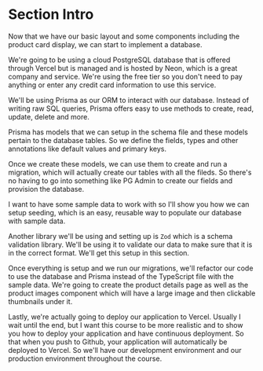 # Section Intro

Now that we have our basic layout and some components including the product card display, we can start to implement a database.

We're going to be using a cloud PostgreSQL database that is offered through Vercel but is managed and is hosted by Neon, which is a great company and service. We're using the free tier so you don't need to pay anything or enter any credit card information to use this service. 

We'll be using Prisma as our ORM to interact with our database. Instead of writing raw SQL queries, Prisma offers easy to use methods to create, read, update, delete and more.

Prisma has models that we can setup in the schema file and these models pertain to the database tables. So we define the fields, types and other annotations like default values and primary keys.

Once we create these models, we can use them to create and run a migration, which will actually create our tables with all the fileds. So there's no having to go into something like PG Admin to create our fields and provision the database.

I want to have some sample data to work with so I'll show you how we can setup seeding, which is an easy, reusable way to populate our database with sample data.

Another library we'll be using and setting up is `Zod` which is a schema validation library. We'll be using it to validate our data to make sure that it is in the correct format. We'll get this setup in this section.

Once everything is setup and we run our migrations, we'll refactor our code to use the database and Prisma instead of the TypeScript file with the sample data. We're going to create the product details page as well as the product images component which will have a large image and then clickable thumbnails under it.

Lastly, we're actually going to deploy our application to Vercel. Usually I wait until the end, but I want this course to be more realistic and to show you how to deploy your application and have continuous deployment. So that when you push to Github, your application will automatically be deployed to Vercel. So we'll have our development environment and our production environment throughout the course.
